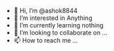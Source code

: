 - 👋 Hi, I’m @ashok8844
- 👀 I’m interested in Anything
- 🌱 I’m currently learning nothing
- 💞️ I’m looking to collaborate on ...
- 📫 How to reach me ...

<!---
ashok8844/ashok8844 is a ✨ special ✨ repository because its `README.md` (this file) appears on your GitHub profile.
You can click the Preview link to take a look at your changes.
--->
